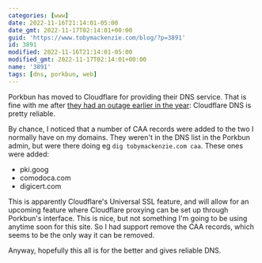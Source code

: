 ```yaml
---
categories: [www]
date: 2022-11-16T21:14:01-05:00
date_gmt: 2022-11-17T02:14:01+00:00
guid: 'https://www.tobymackenzie.com/blog/?p=3891'
id: 3891
modified: 2022-11-16T21:14:01-05:00
modified_gmt: 2022-11-17T02:14:01+00:00
name: '3891'
tags: [dns, porkbun, web]
---
```


Porkbun has moved to Cloudflare for providing their DNS service.  That is fine with me after [they had an outage earlier in the year](/blog/2022/05/03/3734/):  Cloudflare DNS is pretty reliable.

<!--more-->

By chance, I noticed that a number of CAA records were added to the two I normally have on my domains.  They weren't in the DNS list in the Porkbun admin, but were there doing eg `dig tobymackenzie.com caa`.  These ones were added:

- pki.goog 
- comodoca.com 
- digicert.com 

This is apparently Cloudflare's Universal SSL feature, and will allow for an upcoming feature where Cloudflare proxying can be set up through Porkbun's interface.  This is nice, but not something I'm going to be using anytime soon for this site.  So I had support remove the CAA records, which seems to be the only way it can be removed.

Anyway, hopefully this all is for the better and gives reliable DNS.
